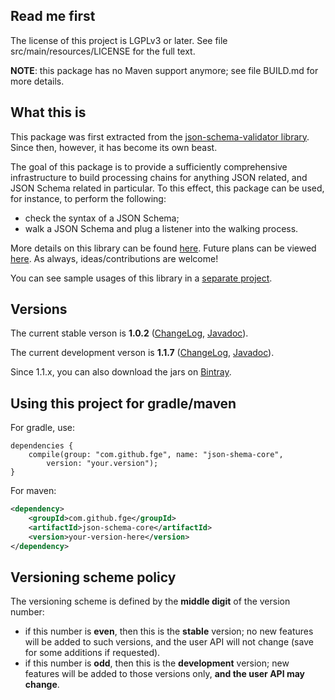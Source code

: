 ## Read me first

The license of this project is LGPLv3 or later. See file src/main/resources/LICENSE for the full
text.

**NOTE**: this package has no Maven support anymore; see file BUILD.md for more
details.

## What this is

This package was first extracted from the [json-schema-validator
library](https://github.com/fge/json-schema-validator). Since then, however, it has become its own
beast.

The goal of this package is to provide a sufficiently comprehensive infrastructure to build
processing chains for anything JSON related, and JSON Schema related in particular. To this effect,
this package can be used, for instance, to perform the following:

* check the syntax of a JSON Schema;
* walk a JSON Schema and plug a listener into the walking process.

More details on this library can be found
[here](https://github.com/fge/json-schema-core/wiki/Architecture). Future plans can be viewed
[here](https://github.com/fge/json-schema-core/wiki/Roadmap). As always, ideas/contributions are
welcome!

You can see sample usages of this library in a [separate
project](https://github.com/fge/json-schema-processor-examples).

## Versions

The current stable verson is **1.0.2**
([ChangeLog](https://github.com/fge/json-schema-core/wiki/ChangeLog),
[Javadoc](http://fge.github.io/json-schema-core/stable/index.html)).

The current development verson is **1.1.7**
([ChangeLog](https://github.com/fge/json-schema-core/wiki/ChangeLog.devel),
[Javadoc](http://fge.github.io/json-schema-core/devel/index.html)).

Since 1.1.x, you can also download the jars on
[Bintray](https://bintray.com/fge/maven/json-schema-core).

## Using this project for gradle/maven

For gradle, use:

```
dependencies {
    compile(group: "com.github.fge", name: "json-shema-core",
        version: "your.version");
}
```

For maven:

```xml
<dependency>
    <groupId>com.github.fge</groupId>
    <artifactId>json-schema-core</artifactId>
    <version>your-version-here</version>
</dependency>
```

## Versioning scheme policy

The versioning scheme is defined by the **middle digit** of the version number:

* if this number is **even**, then this is the **stable** version; no new features will be
  added to such versions, and the user API will not change (save for some additions if requested).
* if this number is **odd**, then this is the **development** version; new features will be
  added to those versions only, **and the user API may change**.

